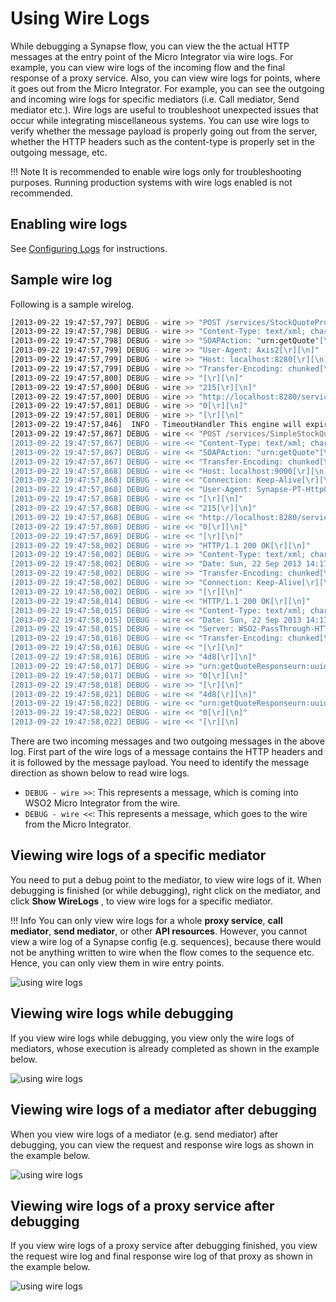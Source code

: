 # Using Wire Logs

While debugging a Synapse flow, you can view the the actual HTTP
messages at the entry point of the Micro Integrator via wire logs. For
example, you can view wire logs of the incoming flow and the final
response of a proxy service. Also, you can view wire logs for points,
where it goes out from the Micro Integrator. For example, you can see
the outgoing and incoming wire logs for specific mediators (i.e. Call
mediator, Send mediator etc.). Wire logs are useful to troubleshoot
unexpected issues that occur while integrating miscellaneous systems.
You can use wire logs to verify whether the message payload is properly
going out from the server, whether the HTTP headers such as the
content-type is properly set in the outgoing message, etc.
  
!!! Note
    It is recommended to enable wire logs only for troubleshooting purposes. Running production systems with wire logs enabled is not recommended.  

## Enabling wire logs

See [Configuring Logs]({{base_path}}/observe-and-manage/classic-observability-logs/configuring-log4j2-properties/#wire-logs-and-header-logs) for instructions.

## Sample wire log

Following is a sample wirelog.

```bash
[2013-09-22 19:47:57,797] DEBUG - wire >> "POST /services/StockQuoteProxy HTTP/1.1[\r][\n]"
[2013-09-22 19:47:57,798] DEBUG - wire >> "Content-Type: text/xml; charset=UTF-8[\r][\n]"
[2013-09-22 19:47:57,798] DEBUG - wire >> "SOAPAction: "urn:getQuote"[\r][\n]"
[2013-09-22 19:47:57,799] DEBUG - wire >> "User-Agent: Axis2[\r][\n]"
[2013-09-22 19:47:57,799] DEBUG - wire >> "Host: localhost:8280[\r][\n]"
[2013-09-22 19:47:57,799] DEBUG - wire >> "Transfer-Encoding: chunked[\r][\n]"
[2013-09-22 19:47:57,800] DEBUG - wire >> "[\r][\n]"
[2013-09-22 19:47:57,800] DEBUG - wire >> "215[\r][\n]"
[2013-09-22 19:47:57,800] DEBUG - wire >> "http://localhost:8280/services/StockQuoteProxyurn:uuid:9e1b0def-a24b-4fa2-8016-86cf3b458f67urn:getQuoteIBM[\r][\n]"
[2013-09-22 19:47:57,801] DEBUG - wire >> "0[\r][\n]"
[2013-09-22 19:47:57,801] DEBUG - wire >> "[\r][\n]"
[2013-09-22 19:47:57,846]  INFO - TimeoutHandler This engine will expire all callbacks after : 120 seconds, irrespective of the timeout action, after the specified or optional timeout
[2013-09-22 19:47:57,867] DEBUG - wire << "POST /services/SimpleStockQuoteService HTTP/1.1[\r][\n]"
[2013-09-22 19:47:57,867] DEBUG - wire << "Content-Type: text/xml; charset=UTF-8[\r][\n]"
[2013-09-22 19:47:57,867] DEBUG - wire << "SOAPAction: "urn:getQuote"[\r][\n]"
[2013-09-22 19:47:57,867] DEBUG - wire << "Transfer-Encoding: chunked[\r][\n]"
[2013-09-22 19:47:57,868] DEBUG - wire << "Host: localhost:9000[\r][\n]"
[2013-09-22 19:47:57,868] DEBUG - wire << "Connection: Keep-Alive[\r][\n]"
[2013-09-22 19:47:57,868] DEBUG - wire << "User-Agent: Synapse-PT-HttpComponents-NIO[\r][\n]"
[2013-09-22 19:47:57,868] DEBUG - wire << "[\r][\n]"
[2013-09-22 19:47:57,868] DEBUG - wire << "215[\r][\n]"
[2013-09-22 19:47:57,868] DEBUG - wire << "http://localhost:8280/services/StockQuoteProxyurn:uuid:9e1b0def-a24b-4fa2-8016-86cf3b458f67urn:getQuoteIBM[\r][\n]"
[2013-09-22 19:47:57,868] DEBUG - wire << "0[\r][\n]"
[2013-09-22 19:47:57,869] DEBUG - wire << "[\r][\n]"
[2013-09-22 19:47:58,002] DEBUG - wire >> "HTTP/1.1 200 OK[\r][\n]"
[2013-09-22 19:47:58,002] DEBUG - wire >> "Content-Type: text/xml; charset=UTF-8[\r][\n]"
[2013-09-22 19:47:58,002] DEBUG - wire >> "Date: Sun, 22 Sep 2013 14:17:57 GMT[\r][\n]"
[2013-09-22 19:47:58,002] DEBUG - wire >> "Transfer-Encoding: chunked[\r][\n]"
[2013-09-22 19:47:58,002] DEBUG - wire >> "Connection: Keep-Alive[\r][\n]"
[2013-09-22 19:47:58,002] DEBUG - wire >> "[\r][\n]"
[2013-09-22 19:47:58,014] DEBUG - wire << "HTTP/1.1 200 OK[\r][\n]"
[2013-09-22 19:47:58,015] DEBUG - wire << "Content-Type: text/xml; charset=UTF-8[\r][\n]"
[2013-09-22 19:47:58,015] DEBUG - wire << "Date: Sun, 22 Sep 2013 14:17:58 GMT[\r][\n]"
[2013-09-22 19:47:58,015] DEBUG - wire << "Server: WSO2-PassThrough-HTTP[\r][\n]"
[2013-09-22 19:47:58,016] DEBUG - wire << "Transfer-Encoding: chunked[\r][\n]"
[2013-09-22 19:47:58,016] DEBUG - wire << "[\r][\n]"
[2013-09-22 19:47:58,016] DEBUG - wire >> "4d8[\r][\n]"
[2013-09-22 19:47:58,017] DEBUG - wire >> "urn:getQuoteResponseurn:uuid:9e1b0def-a24b-4fa2-8016-86cf3b458f673.827143922330303-8.819296796724336-170.50810412063595170.73218944560944Sun Sep 22 19:47:57 IST 2013-170.472077024782785.562077973231586E7IBM Company178.0616712932281324.9438904049222641.9564266653777567195.61908401976004IBM6216[\r][\n]"
[2013-09-22 19:47:58,017] DEBUG - wire >> "0[\r][\n]"
[2013-09-22 19:47:58,018] DEBUG - wire >> "[\r][\n]"
[2013-09-22 19:47:58,021] DEBUG - wire << "4d8[\r][\n]"
[2013-09-22 19:47:58,022] DEBUG - wire << "urn:getQuoteResponseurn:uuid:9e1b0def-a24b-4fa2-8016-86cf3b458f673.827143922330303-8.819296796724336-170.50810412063595170.73218944560944Sun Sep 22 19:47:57 IST 2013-170.472077024782785.562077973231586E7IBM Company178.0616712932281324.9438904049222641.9564266653777567195.61908401976004IBM6216[\r][\n]"
[2013-09-22 19:47:58,022] DEBUG - wire << "0[\r][\n]"
[2013-09-22 19:47:58,022] DEBUG - wire << "[\r][\n]
```

There are two incoming messages and two outgoing messages in the above log. First part of the wire logs of a message contains the HTTP headers and it is followed by the message payload. You need to identify the message direction as shown below to read wire logs.

-   `DEBUG - wire >>`: This represents a message, which is coming into WSO2 Micro Integrator from the wire.
-   `DEBUG - wire <<`: This represents a message, which goes to the wire from the Micro Integrator.

## Viewing wire logs of a specific mediator

You need to put a debug point to the mediator, to view wire logs of it. When debugging is finished (or while debugging), right click on the mediator, and click **Show WireLogs** , to view wire logs for a specific mediator.

!!! Info
    You can only view wire logs for a whole **proxy service**, **call mediator**, **send mediator**, or other **API resources**. However, you cannot view a wire log of a Synapse config (e.g. sequences), because there would not be anything written to wire when the flow comes to the sequence etc. Hence, you can only view them in wire entry points.

![using wire logs]({{base_path}}/assets/img/integrate/wire-logs/show-wire-logs.png) 

## Viewing wire logs while debugging

If you view wire logs while debugging, you view only the wire logs of mediators, whose execution is already completed as shown in the example below.

![using wire logs]({{base_path}}/assets/img/integrate/wire-logs/while-debugging.png) 

## Viewing wire logs of a mediator after debugging

When you view wire logs of a mediator (e.g. send mediator) after debugging, you can view the request and response wire logs as shown in the example below.

![using wire logs]({{base_path}}/assets/img/integrate/wire-logs/after-debugging.png) 

## Viewing wire logs of a proxy service after debugging

If you view wire logs of a proxy service after debugging finished, you view the request wire log and final response wire log of that proxy as shown in the example below.

![using wire logs]({{base_path}}/assets/img/integrate/wire-logs/for-proxy.png)
